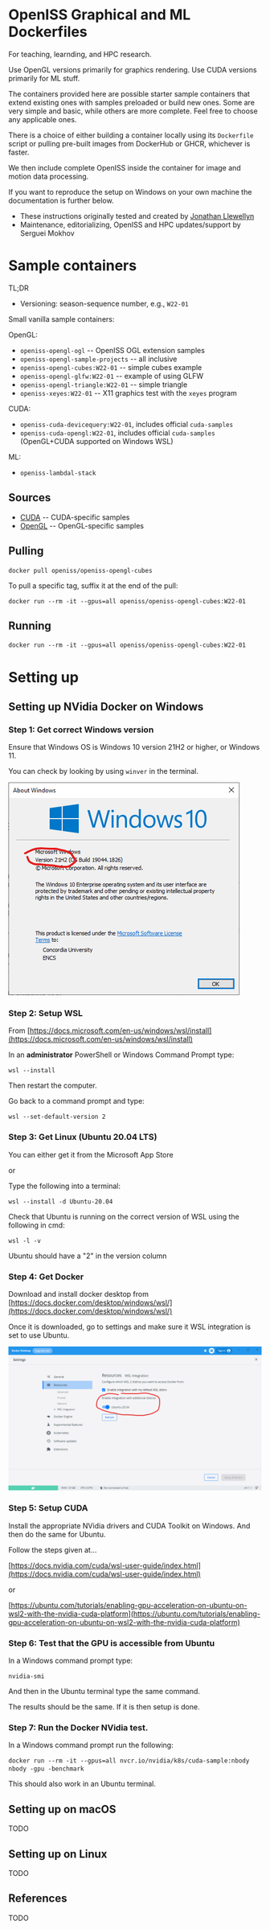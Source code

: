 # OpenISS Graphical and ML Dockerfiles

For teaching, learnding, and HPC research.

Use OpenGL versions primarily for graphics rendering.
Use CUDA versions primarily for ML stuff.

The containers provided here are possible starter sample containers
that extend existing ones with samples preloaded or build new ones.
Some are very simple and basic, while others are more complete.
Feel free to choose any applicable ones.

There is a choice of either building a container locally using its `Dockerfile`
script or pulling pre-built images from DockerHub or GHCR, whichever is faster.

We then include complete OpenISS inside the container for image and motion
data processing.

If you want to reproduce the setup on Windows on your own machine
the documentation is further below.

* These instructions originally tested and created by [Jonathan Llewellyn](https://github.com/inexistenz)
* Maintenance, editorializing, OpenISS and HPC updates/support by Serguei Mokhov

# Sample containers

TL;DR

- Versioning: season-sequence number, e.g., `W22-01`

Small vanilla sample containers:

OpenGL:

- `openiss-opengl-ogl` -- OpenISS OGL extension samples
- `openiss-opengl-sample-projects` -- all inclusive
- `openiss-opengl-cubes:W22-01` -- simple cubes example
- `openiss-opengl-glfw:W22-01` -- example of using GLFW
- `openiss-opengl-triangle:W22-01` -- simple triangle
- `openiss-xeyes:W22-01` -- X11 graphics test with the `xeyes` program

CUDA:

- `openiss-cuda-devicequery:W22-01`, includes official `cuda-samples`
- `openiss-cuda-opengl:W22-01`, includes official `cuda-samples` (OpenGL+CUDA supported on Windows WSL)

ML:

- `openiss-lambdal-stack`

## Sources

- [CUDA](CUDA/) -- CUDA-specific samples
- [OpenGL](OpenGL/) -- OpenGL-specific samples

## Pulling

```
docker pull openiss/openiss-opengl-cubes
```

To pull a specific tag, suffix it at the end of the pull:

```
docker run --rm -it --gpus=all openiss/openiss-opengl-cubes:W22-01
```

## Running 

```
docker run --rm -it --gpus=all openiss/openiss-opengl-cubes:W22-01
```

# Setting up

## Setting up NVidia Docker on Windows

### Step 1: Get correct Windows version

Ensure that Windows OS is Windows 10 version 21H2 or higher, or Windows 11.

You can check by looking by using `winver` in the terminal.

![winver](images/Windows_Version.png)

### Step 2: Setup WSL

From [https://docs.microsoft.com/en-us/windows/wsl/install](https://docs.microsoft.com/en-us/windows/wsl/install)

In an **administrator** PowerShell or Windows Command Prompt type:

```
wsl --install
```

Then restart the computer.

Go back to a command prompt and type:

```
wsl --set-default-version 2
```

### Step 3: Get Linux (Ubuntu 20.04 LTS)

You can either get it from the Microsoft App Store

or

Type the following into a terminal:

```
wsl --install -d Ubuntu-20.04
```

Check that Ubuntu is running on the correct version of WSL using the following
in cmd:

```
wsl -l -v
```

Ubuntu should have a "2" in the version column

### Step 4: Get Docker

Download and install docker desktop from [https://docs.docker.com/desktop/windows/wsl/](https://docs.docker.com/desktop/windows/wsl/)

Once it is downloaded, go to settings and make sure it WSL integration is set to use Ubuntu.

![Docker settings](images/Docker_setup.png)

### Step 5: Setup CUDA

Install the appropriate NVidia drivers and CUDA Toolkit on Windows. And then do the same for Ubuntu.

Follow the steps given at...

[https://docs.nvidia.com/cuda/wsl-user-guide/index.html](https://docs.nvidia.com/cuda/wsl-user-guide/index.html)

or

[https://ubuntu.com/tutorials/enabling-gpu-acceleration-on-ubuntu-on-wsl2-with-the-nvidia-cuda-platform](https://ubuntu.com/tutorials/enabling-gpu-acceleration-on-ubuntu-on-wsl2-with-the-nvidia-cuda-platform)

### Step 6: Test that the GPU is accessible from Ubuntu

In a Windows command prompt type:

```
nvidia-smi
```

And then in the Ubuntu terminal type the same command.

The results should  be the same. If it is then setup is done.

### Step 7: Run the Docker NVidia test.

In a Windows command prompt run the following:

```
docker run --rm -it --gpus=all nvcr.io/nvidia/k8s/cuda-sample:nbody nbody -gpu -benchmark
```

This should also work in an Ubuntu terminal.

## Setting up on macOS

TODO

## Setting up on Linux

TODO

## References

TODO
